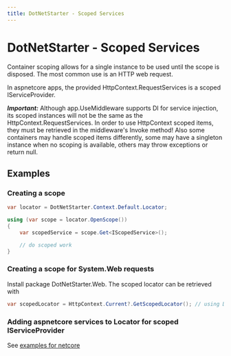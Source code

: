 ```yaml
---
title: DotNetStarter - Scoped Services
---
```

# DotNetStarter - Scoped Services

Container scoping allows for a single instance to be used until the scope is disposed. The most common use is an HTTP web request. 

In aspnetcore apps, the provided HttpContext.RequestServices is a scoped IServiceProvider. 

***Important:*** Although app.UseMiddleware supports DI for service injection, its scoped instances will not be the same as the HttpContext.RequestServices. In order to use HttpContext scoped items, they must be retrieved in the middleware's Invoke method!
Also some containers may handle scoped items differently, some may have a singleton instance when no scoping is available, others may throw exceptions or return null.

## Examples

### Creating a scope
```cs
var locator = DotNetStarter.Context.Default.Locator;

using (var scope = locator.OpenScope())
{
    var scopedService = scope.Get<IScopedService>();

    // do scoped work
}
```

### Creating a scope for System.Web requests
Install package DotNetStarter.Web. The scoped locator can be retrieved with

```cs
var scopedLocator = HttpContext.Current?.GetScopedLocator(); // using DotNetStarter.Web;
```

### Adding aspnetcore services to Locator for scoped IServiceProvider
See [examples for netcore](https://bmcdavid.github.io/DotNetStarter/example-netcore-configure-services.html)